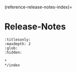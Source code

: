 (reference-release-notes-index)=
# Release-Notes

```{toctree}
:titlesonly:
:maxdepth: 2
:glob:
:hidden:

*
*/index
```
